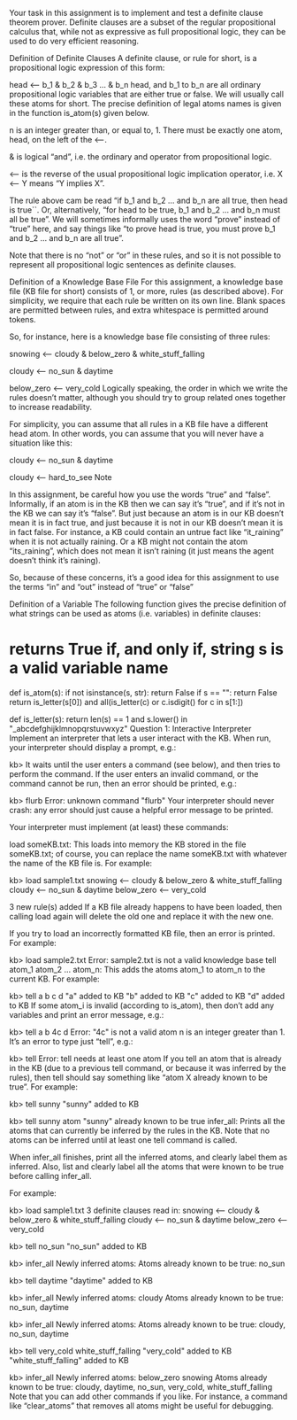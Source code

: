 Your task in this assignment is to implement and test a definite clause theorem prover. Definite clauses are a subset of the regular propositional calculus that, while not as expressive as full propositional logic, they can be used to do very efficient reasoning.

Definition of Definite Clauses
A definite clause, or rule for short, is a propositional logic expression of this form:

head <-- b_1 & b_2 & b_3 ... & b_n
head, and b_1 to b_n are all ordinary propositional logic variables that are either true or false. We will usually call these atoms for short. The precise definition of legal atoms names is given in the function is_atom(s) given below.

n is an integer greater than, or equal to, 1. There must be exactly one atom, head, on the left of the <--.

& is logical “and”, i.e. the ordinary and operator from propositional logic.

<-- is the reverse of the usual propositional logic implication operator, i.e. X <-- Y means “Y implies X”.

The rule above cam be read “if b_1 and b_2 … and b_n are all true, then head is true``. Or, alternatively, “for head to be true, b_1 and b_2 … and b_n must all be true”. We will sometimes informally uses the word “prove” instead of “true” here, and say things like “to prove head is true, you must prove b_1 and b_2 … and b_n are all true”.

Note that there is no “not” or “or” in these rules, and so it is not possible to represent all propositional logic sentences as definite clauses.

Definition of a Knowledge Base File
For this assignment, a knowledge base file (KB file for short) consists of 1, or more, rules (as described above). For simplicity, we require that each rule be written on its own line. Blank spaces are permitted between rules, and extra whitespace is permitted around tokens.

So, for instance, here is a knowledge base file consisting of three rules:

snowing <-- cloudy & below_zero & white_stuff_falling

cloudy <-- no_sun & daytime

below_zero <-- very_cold
Logically speaking, the order in which we write the rules doesn’t matter, although you should try to group related ones together to increase readability.

For simplicity, you can assume that all rules in a KB file have a different head atom. In other words, you can assume that you will never have a situation like this:

cloudy <-- no_sun & daytime

cloudy <-- hard_to_see
Note

In this assignment, be careful how you use the words “true” and “false”. Informally, if an atom is in the KB then we can say it’s “true”, and if it’s not in the KB we can say it’s “false”. But just because an atom is in our KB doesn’t mean it is in fact true, and just because it is not in our KB doesn’t mean it is in fact false. For instance, a KB could contain an untrue fact like “it_raining” when it is not actually raining. Or a KB might not contain the atom “its_raining”, which does not mean it isn’t raining (it just means the agent doesn’t think it’s raining).

So, because of these concerns, it’s a good idea for this assignment to use the terms “in” and “out” instead of “true” or “false”

Definition of a Variable
The following function gives the precise definition of what strings can be used as atoms (i.e. variables) in definite clauses:

# returns True if, and only if, string s is a valid variable name
def is_atom(s):
    if not isinstance(s, str):
        return False
    if s == "":
        return False
    return is_letter(s[0]) and all(is_letter(c) or c.isdigit() for c in s[1:])

def is_letter(s):
    return len(s) == 1 and s.lower() in "_abcdefghijklmnopqrstuvwxyz"
Question 1: Interactive Interpreter
Implement an interpreter that lets a user interact with the KB. When run, your interpreter should display a prompt, e.g.:

kb>
It waits until the user enters a command (see below), and then tries to perform the command. If the user enters an invalid command, or the command cannot be run, then an error should be printed, e.g.:

kb> flurb
Error: unknown command "flurb"
Your interpreter should never crash: any error should just cause a helpful error message to be printed.

Your interpreter must implement (at least) these commands:

load someKB.txt: This loads into memory the KB stored in the file someKB.txt; of course, you can replace the name someKB.txt with whatever the name of the KB file is. For example:

kb> load sample1.txt
   snowing <-- cloudy & below_zero & white_stuff_falling
   cloudy <-- no_sun & daytime
   below_zero <-- very_cold

   3 new rule(s) added
If a KB file already happens to have been loaded, then calling load again will delete the old one and replace it with the new one.

If you try to load an incorrectly formatted KB file, then an error is printed. For example:

kb> load sample2.txt
Error: sample2.txt is not a valid knowledge base
tell atom_1 atom_2 ... atom_n: This adds the atoms atom_1 to atom_n to the current KB. For example:

kb> tell a b c d
  "a" added to KB
  "b" added to KB
  "c" added to KB
  "d" added to KB
If some atom_i is invalid (according to is_atom), then don’t add any variables and print an error message, e.g.:

kb> tell a b 4c d
Error: "4c" is not a valid atom
n is an integer greater than 1. It’s an error to type just “tell”, e.g.:

kb> tell
Error: tell needs at least one atom
If you tell an atom that is already in the KB (due to a previous tell command, or because it was inferred by the rules), then tell should say something like “atom X already known to be true”. For example:

kb> tell sunny
  "sunny" added to KB

kb> tell sunny
  atom "sunny" already known to be true
infer_all: Prints all the atoms that can currently be inferred by the rules in the KB. Note that no atoms can be inferred until at least one tell command is called.

When infer_all finishes, print all the inferred atoms, and clearly label them as inferred. Also, list and clearly label all the atoms that were known to be true before calling infer_all.

For example:

kb> load sample1.txt
  3 definite clauses read in:
   snowing <-- cloudy & below_zero & white_stuff_falling
   cloudy <-- no_sun & daytime
   below_zero <-- very_cold

kb> tell no_sun
  "no_sun" added to KB

kb> infer_all
  Newly inferred atoms:
     <none>
  Atoms already known to be true:
     no_sun

kb> tell daytime
  "daytime" added to KB

kb> infer_all
  Newly inferred atoms:
     cloudy
  Atoms already known to be true:
     no_sun, daytime

kb> infer_all
  Newly inferred atoms:
     <none>
  Atoms already known to be true:
     cloudy, no_sun, daytime

kb> tell very_cold white_stuff_falling
  "very_cold" added to KB
  "white_stuff_falling" added to KB

kb> infer_all
  Newly inferred atoms:
     below_zero snowing
  Atoms already known to be true:
     cloudy, daytime, no_sun, very_cold, white_stuff_falling
Note that you can add other commands if you like. For instance, a command like “clear_atoms” that removes all atoms might be useful for debugging.
